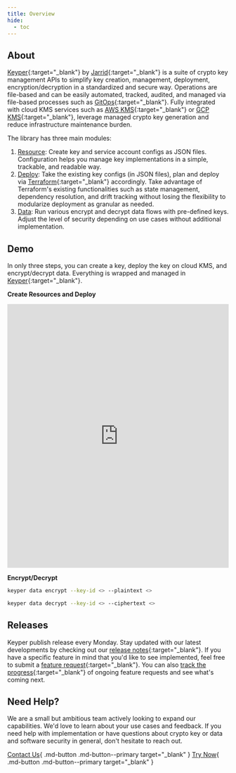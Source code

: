 ```yaml
---
title: Overview
hide:
  - toc
---
```


## About

[Keyper](https://github.com/jarrid-xyz/keyper/){:target="_blank"} by [Jarrid](https://jarrid.xyz){:target="_blank"} is a
suite of crypto key management APIs to simplify key creation, management, deployment, encryption/decryption
in a standardized and secure way. Operations are file-based and can be easily automated, tracked, audited, and managed
via file-based processes such as [GitOps](https://github.com/topics/gitops){:target="_blank"}. Fully integrated with
cloud KMS services such as [AWS KMS](https://docs.aws.amazon.com/kms){:target="_blank"}
or [GCP KMS](https://cloud.google.com/kms){:target="_blank"}, leverage managed crypto key generation and reduce
infrastructure maintenance burden.

The library has three main modules:

1. [Resource](resource/index.md): Create key and service account configs as JSON files. Configuration helps you manage
   key
   implementations in a simple, trackable, and readable way.
2. [Deploy](deploy/index.md): Take the existing key configs (in JSON files), plan and deploy
   via [Terraform](https://www.terraform.io/){:target="_blank"} accordingly. Take advantage of Terraform's existing
   functionalities such as state management, dependency resolution, and drift tracking without losing the flexibility to
   modularize deployment as granular as needed.
3. [Data](data/index.md): Run various encrypt and decrypt data flows with pre-defined keys. Adjust the level of security
   depending on use cases without additional implementation.

## Demo

In only three steps, you can create a key, deploy the key on cloud KMS, and encrypt/decrypt data. Everything is wrapped
and managed in [Keyper](https://github.com/jarrid-xyz/keyper/){:target="_blank"}.

**Create Resources and Deploy**

<iframe width="100%" height="600px" src="https://www.youtube.com/embed/0ut4KVRdKgM?si=gRIEHvCPecQS10Ci&amp;controls=0" title="YouTube video player" frameborder="0" allow="accelerometer; autoplay; clipboard-write; encrypted-media; gyroscope; picture-in-picture; web-share" referrerpolicy="strict-origin-when-cross-origin" allowfullscreen></iframe>

**Encrypt/Decrypt**

```bash
keyper data encrypt --key-id <> --plaintext <>
```

```bash
keyper data decrypt --key-id <> --ciphertext <>
```

<script src="https://asciinema.org/a/667096.js" id="asciicast-667096" async="true"></script>

## Releases

Keyper publish release every Monday. Stay updated with our latest developments by checking out
our [release notes](https://github.com/jarrid-xyz/keyper/releases){:target="_blank"}. If you have a specific
feature in mind that you'd like to see implemented, feel free to submit
a [feature request](https://github.com/jarrid-xyz/keyper/issues/new/choose){:target="_blank"}. You can
also [track the progress](https://github.com/orgs/jarrid-xyz/projects/1){:target="_blank"} of ongoing feature
requests and see what's coming next.

## Need Help?

We are a small but ambitious team actively looking to expand our capabilities. We'd love to learn about your use cases
and feedback. If you need help with implementation or have questions about crypto key or data and software security in
general, don't hesitate to reach out.

[Contact Us](https://jarrid.xyz/#contact){ .md-button .md-button--primary target="_blank" }
[Try Now](https://github.com/jarrid-xyz/keyper/){ .md-button .md-button--primary target="_blank" }
